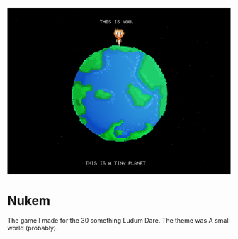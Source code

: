 ![Alt Text](nukem.png)
# Nukem
The game I made for the 30 something Ludum Dare. The theme was A small world (probably). 
